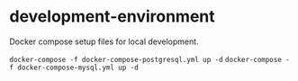 # development-environment
Docker compose setup files for local development.

`docker-compose -f docker-compose-postgresql.yml up -d`
`docker-compose -f docker-compose-mysql.yml up -d`
